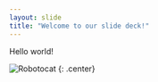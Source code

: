 ```yaml
---
layout: slide
title: "Welcome to our slide deck!"
---
```


Hello world!

![Robotocat](https://octodex.github.com/images/Robotocat.png)
{: .center}
